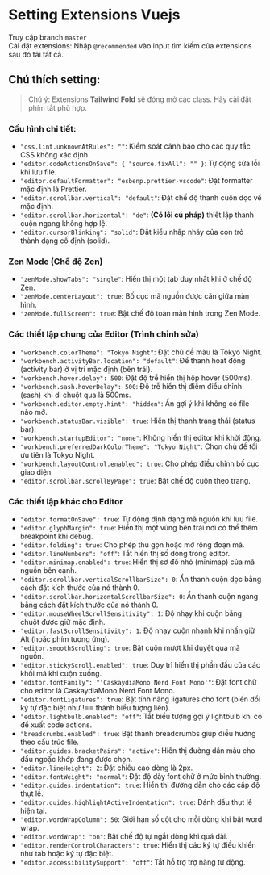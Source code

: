 # Setting Extensions Vuejs

Truy cập branch `master`  
Cài đặt extensions: Nhập `@recommended` vào input tìm kiếm của extensions sau đó tải tất cả.

## Chú thích setting:
> Chú ý: Extensions **Tailwind Fold** sẽ đóng mở các class. Hãy cài đặt phím tắt phù hợp.

### Cấu hình chi tiết:

- `"css.lint.unknownAtRules": ""`: Kiểm soát cảnh báo cho các quy tắc CSS không xác định.  
- `"editor.codeActionsOnSave": { "source.fixAll": "" }`: Tự động sửa lỗi khi lưu file.  
- `"editor.defaultFormatter": "esbenp.prettier-vscode"`: Đặt formatter mặc định là Prettier.  
- `"editor.scrollbar.vertical": "default"`: Đặt chế độ thanh cuộn dọc về mặc định.  
- `"editor.scrollbar.horizontal": "de"`: **(Có lỗi cú pháp)** thiết lập thanh cuộn ngang không hợp lệ.  
- `"editor.cursorBlinking": "solid"`: Đặt kiểu nhấp nháy của con trỏ thành dạng cố định (solid).  

### Zen Mode (Chế độ Zen)

- `"zenMode.showTabs": "single"`: Hiển thị một tab duy nhất khi ở chế độ Zen.  
- `"zenMode.centerLayout": true`: Bố cục mã nguồn được căn giữa màn hình.  
- `"zenMode.fullScreen": true`: Bật chế độ toàn màn hình trong Zen Mode.  

### Các thiết lập chung của Editor (Trình chỉnh sửa)

- `"workbench.colorTheme": "Tokyo Night"`: Đặt chủ đề màu là Tokyo Night.  
- `"workbench.activityBar.location": "default"`: Để thanh hoạt động (activity bar) ở vị trí mặc định (bên trái).  
- `"workbench.hover.delay": 500`: Đặt độ trễ hiển thị hộp hover (500ms).  
- `"workbench.sash.hoverDelay": 500`: Độ trễ hiển thị điểm điều chỉnh (sash) khi di chuột qua là 500ms.  
- `"workbench.editor.empty.hint": "hidden"`: Ẩn gợi ý khi không có file nào mở.  
- `"workbench.statusBar.visible": true`: Hiển thị thanh trạng thái (status bar).  
- `"workbench.startupEditor": "none"`: Không hiển thị editor khi khởi động.  
- `"workbench.preferredDarkColorTheme": "Tokyo Night"`: Chọn chủ đề tối ưu tiên là Tokyo Night.  
- `"workbench.layoutControl.enabled": true`: Cho phép điều chỉnh bố cục giao diện.  
- `"editor.scrollbar.scrollByPage": true`: Bật chế độ cuộn theo trang.  

### Các thiết lập khác cho Editor

- `"editor.formatOnSave": true`: Tự động định dạng mã nguồn khi lưu file.  
- `"editor.glyphMargin": true`: Hiển thị một vùng bên trái nơi có thể thêm breakpoint khi debug.  
- `"editor.folding": true`: Cho phép thu gọn hoặc mở rộng đoạn mã.  
- `"editor.lineNumbers": "off"`: Tắt hiển thị số dòng trong editor.  
- `"editor.minimap.enabled": true`: Hiển thị sơ đồ nhỏ (minimap) của mã nguồn bên cạnh.  
- `"editor.scrollbar.verticalScrollbarSize": 0`: Ẩn thanh cuộn dọc bằng cách đặt kích thước của nó thành 0.  
- `"editor.scrollbar.horizontalScrollbarSize": 0`: Ẩn thanh cuộn ngang bằng cách đặt kích thước của nó thành 0.  
- `"editor.mouseWheelScrollSensitivity": 1`: Độ nhạy khi cuộn bằng chuột được giữ mặc định.  
- `"editor.fastScrollSensitivity": 1`: Độ nhạy cuộn nhanh khi nhấn giữ Alt (hoặc phím tương ứng).  
- `"editor.smoothScrolling": true`: Bật cuộn mượt khi duyệt qua mã nguồn.  
- `"editor.stickyScroll.enabled": true`: Duy trì hiển thị phần đầu của các khối mã khi cuộn xuống.  
- `"editor.fontFamily": "'CaskaydiaMono Nerd Font Mono'"`: Đặt font chữ cho editor là CaskaydiaMono Nerd Font Mono.  
- `"editor.fontLigatures": true`: Bật tính năng ligatures cho font (biến đổi ký tự đặc biệt như !== thành biểu tượng liền).  
- `"editor.lightbulb.enabled": "off"`: Tắt biểu tượng gợi ý lightbulb khi có đề xuất code actions.  
- `"breadcrumbs.enabled": true`: Bật thanh breadcrumbs giúp điều hướng theo cấu trúc file.  
- `"editor.guides.bracketPairs": "active"`: Hiển thị đường dẫn màu cho dấu ngoặc khớp đang được chọn.  
- `"editor.lineHeight": 2`: Đặt chiều cao dòng là 2px.  
- `"editor.fontWeight": "normal"`: Đặt độ dày font chữ ở mức bình thường.  
- `"editor.guides.indentation": true`: Hiển thị đường dẫn cho các cấp độ thụt lề.  
- `"editor.guides.highlightActiveIndentation": true`: Đánh dấu thụt lề hiện tại.  
- `"editor.wordWrapColumn": 50`: Giới hạn số cột cho mỗi dòng khi bật word wrap.  
- `"editor.wordWrap": "on"`: Bật chế độ tự ngắt dòng khi quá dài.  
- `"editor.renderControlCharacters": true`: Hiển thị các ký tự điều khiển như tab hoặc ký tự đặc biệt.  
- `"editor.accessibilitySupport": "off"`: Tắt hỗ trợ trợ năng tự động.  
